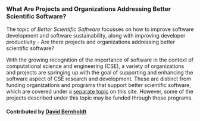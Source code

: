 ### What Are Projects and Organizations Addressing Better Scientific Software?
<!--deck start--->
The topic of *Better Scientific Software* focusses on how to improve software development and software sustainability, along with improving developer productivity - Are there projects and organizations addressing better scientific software?
<!--deck end--->

<!--body start--->
With the growing recognition of the importance of software in the context of computational science and engineering (CSE), a variety of organizations and projects are springing up with the goal of supporting and enhancing the software aspect of CSE research and development.  These are distinct from funding organizations and programs that support better scientific software, which are covered under a [separate topic](WhatAreFundingSourcesAndProgramsAddressingBetterScientificSw.md) on this site.  However, some of the projects described under this topic may be funded through those programs.

#### Contributed by [David Bernholdt](https://github.com/bernhold)
<!--body end--->

<!---
Publish: yes
Pinned: yes
Categories: collaboration
Topics: projects and organizations
Tags:
Level: 0
Prerequisites: none
Aggregate: none
--->
